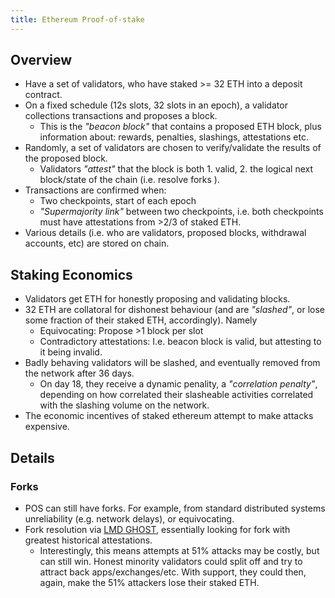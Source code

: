 ```yaml
---
title: Ethereum Proof-of-stake
---
```


## Overview
- Have a set of validators, who have staked >= 32 ETH into a deposit contract. 
- On a fixed schedule (12s slots, 32 slots in an epoch), a validator collections transactions and proposes a block. 
  - This is the _"beacon block"_ that contains a proposed ETH block, plus information about: rewards, penalties, slashings, attestations etc.
- Randomly, a set of validators are chosen to verify/validate the results of the proposed block.
  - Validators _"attest"_ that the block is both 1. valid, 2. the logical next block/state of the chain (i.e. resolve forks ).
- Transactions are confirmed when:
  - Two checkpoints, start of each epoch
  - _"Supermajority link"_ between two checkpoints, i.e. both checkpoints must have attestations from >2/3 of staked ETH.
- Various details (i.e. who are validators, proposed blocks, withdrawal accounts, etc) are stored on chain. 

## Staking Economics
 - Validators get ETH for honestly proposing and validating blocks.
 - 32 ETH are collatoral for dishonest behaviour (and are _"slashed"_, or lose some fraction of their staked ETH, accordingly). Namely
    - Equivocating: Propose >1 block per slot
    - Contradictory attestations: I.e. beacon block is valid, but attesting to it being invalid.
- Badly behaving validators will be slashed, and eventually removed from the network after 36 days. 
  - On day 18, they receive a dynamic penality, a  _"correlation penalty"_, depending on how correlated their slasheable activities correlated with the slashing volume on the network. 
- The economic incentives of staked ethereum attempt to make attacks expensive.


## Details
### Forks
 - POS can still have forks. For example, from standard distributed systems unreliability (e.g. network delays), or equivocating.
 - Fork resolution via [LMD GHOST](https://arxiv.org/pdf/2003.03052.pdf), essentially looking for fork with greatest historical attestations. 
   - Interestingly, this means attempts at 51% attacks may be costly, but can still win. Honest minority validators could split off and try to attract back apps/exchanges/etc. With support, they could then, again, make the 51% attackers lose their staked ETH.